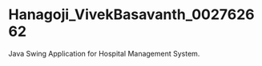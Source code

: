 # Hanagoji_VivekBasavanth_002762662

Java Swing Application for Hospital Management System.


        

        
        
        
